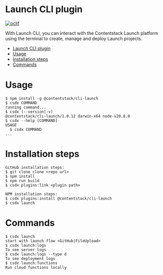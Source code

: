 # Launch CLI plugin

[![oclif](https://img.shields.io/badge/cli-oclif-brightgreen.svg)](https://oclif.io)

With Launch CLI, you can interact with the Contentstack Launch platform using the terminal to create, manage and deploy Launch projects.

<!-- toc -->
* [Launch CLI plugin](#launch-cli-plugin)
* [Usage](#usage)
* [Installation steps](#installation-steps)
* [Commands](#commands)
<!-- tocstop -->

# Usage

<!-- usage -->
```sh-session
$ npm install -g @contentstack/cli-launch
$ csdx COMMAND
running command...
$ csdx (--version|-v)
@contentstack/cli-launch/1.0.12 darwin-x64 node-v20.8.0
$ csdx --help [COMMAND]
USAGE
  $ csdx COMMAND
...
```
<!-- usagestop -->

# Installation steps

```sh-session
GitHub installation steps:
$ git clone clone <repo url>
$ npm install
$ npm run build
$ csdx plugins:link <plugin path>

NPM installation steps:
$ csdx plugins:install @contentstack/cli-launch
$ csdx launch
```

# Commands

```sh-session
$ csdx launch
start with launch flow <GitHub|FileUpload>
$ csdx launch:logs
To see server logs
$ csdx launch:logs --type d
To see deployment logs
$ csdx launch:functions
Run cloud functions locally
```

<!-- commandsstop -->
